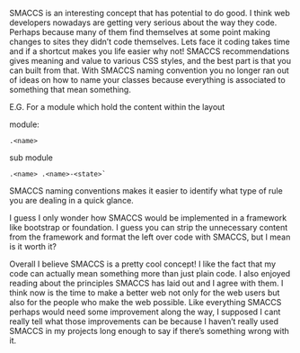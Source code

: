 SMACCS is an interesting concept that has potential to do good.  I think web developers nowadays are getting very serious about the way they code. Perhaps because many of them find themselves at some point making changes to sites they didn’t code themselves. Lets face it coding takes time and if a shortcut makes you life easier why not! SMACCS recommendations gives meaning and value to various CSS styles, and the best part is that you can built from that. With SMACCS naming convention you no longer ran out of ideas on how to name your classes because everything is associated to something that mean something. 

E.G.
For a module which hold the content within the layout

module: 
```
.<name>

```

sub module
```
.<name> .<name>-<state>`

```

SMACCS naming conventions makes it easier to identify what type of rule you are dealing in a quick glance. 

I guess I only wonder how SMACCS would be implemented in a framework like bootstrap or foundation. I guess you can strip the unnecessary content from the framework and format the left over code with SMACCS, but I mean is it worth it?

Overall I believe SMACCS is a pretty cool concept! I like the fact that my code can actually mean something more than just plain code. I also enjoyed reading about the principles SMACCS has laid out and I agree with them. I think now is the time to make a better web not only for the web users but also for the people who make the web possible. Like everything SMACCS perhaps would need some improvement along the way, I supposed I cant really tell what those improvements can be because I haven’t really used SMACCS in my projects long enough to say if there’s something wrong with it.  
